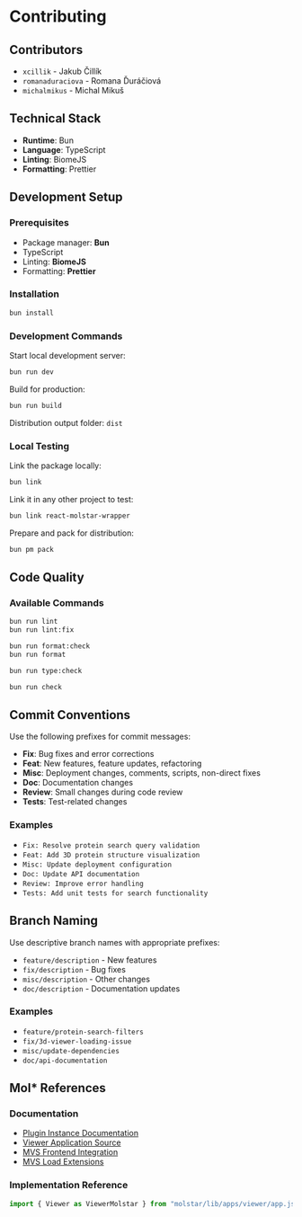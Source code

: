 # Contributing

## Contributors

- `xcillik` - Jakub Čillík
- `romanaduraciova` - Romana Ďuráčiová
- `michalmikus` - Michal Mikuš

## Technical Stack

- **Runtime**: Bun
- **Language**: TypeScript
- **Linting**: BiomeJS
- **Formatting**: Prettier

## Development Setup

### Prerequisites

- Package manager: **Bun**
- TypeScript
- Linting: **BiomeJS**
- Formatting: **Prettier**

### Installation

```bash
bun install
```

### Development Commands

Start local development server:

```bash
bun run dev
```

Build for production:

```bash
bun run build
```

Distribution output folder: `dist`

### Local Testing

Link the package locally:

```bash
bun link
```

Link it in any other project to test:

```bash
bun link react-molstar-wrapper
```

Prepare and pack for distribution:

```bash
bun pm pack
```

## Code Quality

### Available Commands

```bash
bun run lint
bun run lint:fix

bun run format:check
bun run format

bun run type:check

bun run check
```

## Commit Conventions

Use the following prefixes for commit messages:

- **Fix**: Bug fixes and error corrections
- **Feat**: New features, feature updates, refactoring
- **Misc**: Deployment changes, comments, scripts, non-direct fixes
- **Doc**: Documentation changes
- **Review**: Small changes during code review
- **Tests**: Test-related changes

### Examples

- `Fix: Resolve protein search query validation`
- `Feat: Add 3D protein structure visualization`
- `Misc: Update deployment configuration`
- `Doc: Update API documentation`
- `Review: Improve error handling`
- `Tests: Add unit tests for search functionality`

## Branch Naming

Use descriptive branch names with appropriate prefixes:

- `feature/description` - New features
- `fix/description` - Bug fixes
- `misc/description` - Other changes
- `doc/description` - Documentation updates

### Examples

- `feature/protein-search-filters`
- `fix/3d-viewer-loading-issue`
- `misc/update-dependencies`
- `doc/api-documentation`

## Mol* References

### Documentation

- [Plugin Instance Documentation](https://molstar.org/docs/plugin/instance/#plugincontext-with-built-in-react-ui)
- [Viewer Application Source](https://github.com/molstar/molstar/blob/master/src/apps/viewer/app.ts)
- [MVS Frontend Integration](https://molstar.org/mol-view-spec-docs/mvs-molstar-extension/integration/#construct-mvs-view-on-frontend-and-pass-to-the-viewer)
- [MVS Load Extensions](https://molstar.org/mol-view-spec-docs/mvs-molstar-extension/load-extensions/)

### Implementation Reference

```typescript
import { Viewer as ViewerMolstar } from "molstar/lib/apps/viewer/app.js";
```
